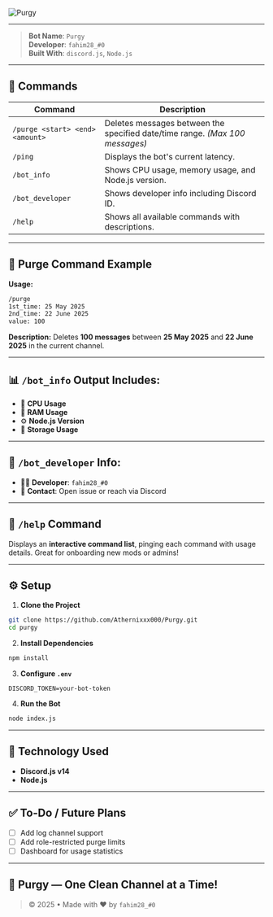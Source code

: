 ![Purgy](https://capsule-render.vercel.app/api?type=waving&color=FFA500&height=200&section=header&text=Purgy&fontSize=80&fontAlignY=35&animation=none&fontColor=FFFFFF)

---

> **Bot Name**: `Purgy`  
> **Developer**: `fahim28_#0`  
> **Built With**: `discord.js`, `Node.js`

---

## 📜 Commands

| Command | Description |
|--------|-------------|
| `/purge <start> <end> <amount>` | Deletes messages between the specified date/time range. *(Max 100 messages)* |
| `/ping` | Displays the bot's current latency. |
| `/bot_info` | Shows CPU usage, memory usage, and Node.js version. |
| `/bot_developer` | Shows developer info including Discord ID. |
| `/help` | Shows all available commands with descriptions. |

---

## 📌 Purge Command Example

**Usage:**
```bash
/purge 
1st_time: 25 May 2025 
2nd_time: 22 June 2025 
value: 100
````

**Description:**
Deletes **100 messages** between **25 May 2025** and **22 June 2025** in the current channel.

---

## 📊 `/bot_info` Output Includes:

* 🧠 **CPU Usage**
* 💾 **RAM Usage**
* ⚙️ **Node.js Version**
* 🧮 **Storage Usage**

---

## 👤 `/bot_developer` Info:

* 👨‍💻 **Developer**: `fahim28_#0`
* 🔗 **Contact**: Open issue or reach via Discord

---

## 🧠 `/help` Command

Displays an **interactive command list**, pinging each command with usage details. Great for onboarding new mods or admins!

---

## ⚙️ Setup

1. **Clone the Project**

```bash
git clone https://github.com/Athernixxx000/Purgy.git
cd purgy
```

2. **Install Dependencies**

```bash
npm install
```

3. **Configure `.env`**

```env
DISCORD_TOKEN=your-bot-token
```

4. **Run the Bot**

```bash
node index.js
```

---

## 🤖 Technology Used

* **Discord.js v14**
* **Node.js**

---

## ✅ To-Do / Future Plans

* [ ] Add log channel support
* [ ] Add role-restricted purge limits
* [ ] Dashboard for usage statistics

---

## 🧼 Purgy — One Clean Channel at a Time!

> © 2025 • Made with ❤️ by `fahim28_#0`
